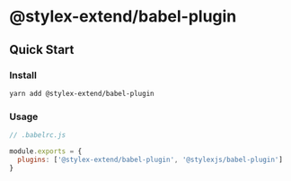 # @stylex-extend/babel-plugin

## Quick Start

### Install

```bash
yarn add @stylex-extend/babel-plugin
```

### Usage

```js
// .babelrc.js

module.exports = {
  plugins: ['@stylex-extend/babel-plugin', '@stylexjs/babel-plugin']
}
```
